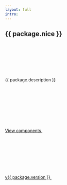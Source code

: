 ```yaml
---
layout: full
intro:
---
```


<section class="usa-section margin-y-8">
  <div class="grid-container">
    <div class="usa-prose text-center tablet-lg:width-tablet-lg margin-x-auto padding-y-8 padding-x-2 tablet:padding-x-8 radius-lg bg-white">
      <h1>
        <span class="usa-sr-only">{{ package.nice }}</span>
        <svg aria-hidden="true" width="573" height="128" xmlns="http://www.w3.org/2000/svg" class="maxw-full">
          <use href="#logo">
        </svg>
      </h1>
      <p class="usa-intro">{{ package.description }}</p>
      <div>
        <a class="cfa-button usa-button usa-button--outline usa-button--big margin-x-0" href="{{ config.baseUrl }}components">
          <span>View components</span>
          <svg class="usa-icon" aria-hidden="true" focusable="false" role="img">
            <use href="{{ config.baseUrl }}assets/img/sprite.svg#arrow_forward"></use>
          </svg>
        </a>
      </div>
      <div>
        <a href="{{ package.repository.url }}/releases/tag/v{{ package.version }}" target="_blank" rel="noopener nofollow" class="cfa-button usa-button usa-button--outline margin-x-0">
          <span>v{{ package.version }}</span>
          <svg class="usa-icon" aria-hidden="true" focusable="false" role="img">
            <use href="{{ config.baseUrl }}assets/img/sprite.svg#launch"></use>
          </svg>
        </a>
      </div>
    </div>
  </div>
</section>
